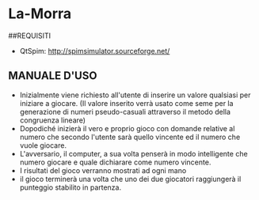 # La-Morra

##REQUISITI
- QtSpim: http://spimsimulator.sourceforge.net/

## MANUALE D'USO
- Inizialmente viene richiesto all'utente di inserire un valore qualsiasi per iniziare a giocare. (Il valore inserito verrà usato come seme per la generazione di numeri pseudo-casuali
attraverso il metodo della congruenza lineare)
- Dopodiché inizierà il vero e proprio gioco con domande relative al numero che secondo l'utente sarà quello vincente ed il numero che vuole giocare.
- L'avversario, il computer, a sua volta penserà in modo intelligente che numero giocare e quale dichiarare come numero vincente.
- I risultati del gioco verranno mostrati ad ogni mano
- il gioco terminerà una volta che uno dei due giocatori raggiungerà il punteggio stabilito in partenza.
